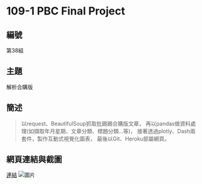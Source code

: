 # 109-1 PBC Final Project

## 編號
第38組

## 主題
解析合購版

## 簡述
>以request、BeautifulSoup抓取批踢踢合購版文章，
>再以pandas做資料處理(如擷取年月星期、文章分類、標題分類...等)，
>接著透過plotly、Dash兩套件，製作互動式視覺化圖表，
>最後以Git、Heroku部屬網頁。

## 網頁連結與截圖
[連結](https://pbc-buytogether.herokuapp.com/)
![圖片]()
